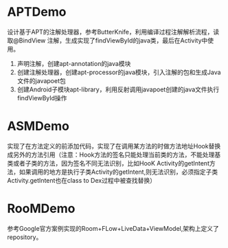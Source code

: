 # APTDemo 
设计基于APT的注解处理器，参考ButterKnife，利用编译过程注解解析流程，读取@BindView 注解，生成实现了findViewById的java类，最后在Activity中使用。
1. 声明注解，创建apt-annotation的java模块
2. 创建注解处理器，创建apt-processor的java模块，引入注解的包和生成Java文件的javapoet包
3. 创建Android子模块apt-library，利用反射调用javapoet创建的java文件执行findViewById操作
# ASMDemo
实现了在方法定义的前添加代码，实现了在调用某方法的时做方法地址Hook替换成另外的方法引用（注意：Hook方法的签名只能处理当前类的方法，不能处理基类或者子类的方法，因为签名不同无法识别，比如HooK Activity的getIntent方法，如果调用的地方是执行子类Activity的getIntent,则无法识别，必须指定子类Activity.getIntent也在class to Dex过程中被查找替换）
# RooMDemo
参考Google官方案例实现的Room+FLow+LiveData+ViewModel,架构上定义了repository。
